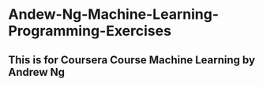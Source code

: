 # Andew-Ng-Machine-Learning-Programming-Exercises
## This is for Coursera Course Machine Learning by Andrew Ng 
